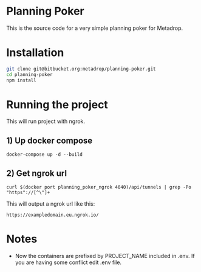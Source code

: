 # Planning Poker

This is the source code for a very simple planning poker for Metadrop.

# Installation

``` bash
git clone git@bitbucket.org:metadrop/planning-poker.git
cd planning-poker
npm install
```

# Running the project
This will run project with ngrok.

## 1) Up docker compose
`docker-compose up -d --build`

## 2) Get ngrok url
`curl $(docker port planning_poker_ngrok 4040)/api/tunnels | grep -Po "https"://[^\"]+`

This will output a ngrok url like this:

`https://exampledomain.eu.ngrok.io/`


# Notes
- Now the containers are prefixed by PROJECT_NAME included in .env. If you are having some conflict edit .env file.
